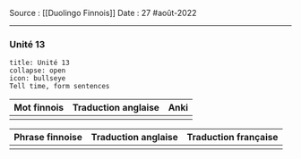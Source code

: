 Source : [[Duolingo Finnois]]
Date : 27 #août-2022
***
### Unité 13
```ad-abstract 
title: Unité 13
collapse: open
icon: bullseye
Tell time, form sentences
```

| Mot finnois | Traduction anglaise | Anki |
| ----------- | ------------------- | ---- |
|             |                     |      |

| Phrase finnoise | Traduction anglaise | Traduction française |
| --------------- | ------------------- | -------------------- |
|                 |                     |                      |
